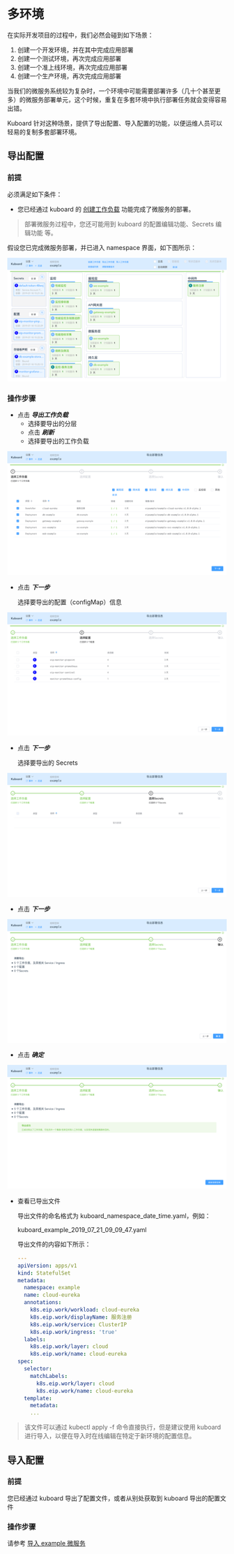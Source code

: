 # 多环境

在实际开发项目的过程中，我们必然会碰到如下场景：

1. 创建一个开发环境，并在其中完成应用部署
2. 创建一个测试环境，再次完成应用部署
3. 创建一个准上线环境，再次完成应用部署
4. 创建一个生产环境，再次完成应用部署



当我们的微服务系统较为复杂时，一个环境中可能需要部署许多（几十个甚至更多）的微服务部署单元，这个时候，重复在多套环境中执行部署任务就会变得容易出错。



Kuboard 针对这种场景，提供了导出配置、导入配置的功能，以便运维人员可以轻易的复制多套部署环境。



## 导出配置

### 前提

必须满足如下条件：

* 您已经通过 kuboard 的 [创建工作负载](/guide/namespace/workload.html) 功能完成了微服务的部署。

> 部署微服务过程中，您还可能用到 kuboard 的配置编辑功能、Secrets 编辑功能 等。

假设您已完成微服务部署，并已进入 namespace 界面，如下图所示：

![image-20190721085144545](./multi-env.assets/image-20190721085144545.png)

### 操作步骤

* 点击 ***导出工作负载***
  * 选择要导出的分层
  * 点击 ***刷新***
  * 选择要导出的工作负载

![image-20190721090118542](./multi-env.assets/image-20190721090118542.png)

* 点击 ***下一步***

  选择要导出的配置（configMap）信息

![image-20190721090753742](./multi-env.assets/image-20190721090753742.png)

* 点击 ***下一步***

  选择要导出的 Secrets

![image-20190721090840925](./multi-env.assets/image-20190721090840925.png)

* 点击 ***下一步***

![image-20190721090935511](./multi-env.assets/image-20190721090935511.png)

* 点击 ***确定***

![image-20190721091005130](./multi-env.assets/image-20190721091005130.png)

* 查看已导出文件

  导出文件的命名格式为 kuboard_namespace_date_time.yaml，例如：

  kuboard_example_2019_07_21_09_09_47.yaml
  
  导出文件的内容如下所示：
  
  ```yaml
  ---
  apiVersion: apps/v1
  kind: StatefulSet
  metadata:
    namespace: example
    name: cloud-eureka
    annotations:
      k8s.eip.work/workload: cloud-eureka
      k8s.eip.work/displayName: 服务注册
      k8s.eip.work/service: ClusterIP
      k8s.eip.work/ingress: 'true'
    labels:
      k8s.eip.work/layer: cloud
      k8s.eip.work/name: cloud-eureka
  spec:
    selector:
      matchLabels:
        k8s.eip.work/layer: cloud
        k8s.eip.work/name: cloud-eureka
    template:
      metadata:
      ...
  ```

> 该文件可以通过 kubectl apply -f 命令直接执行，但是建议使用 kuboard 进行导入，以便在导入时在线编辑在特定于新环境的配置信息。



## 导入配置

### 前提

您已经通过 kuboard 导出了配置文件，或者从别处获取到 kuboard 导出的配置文件



### 操作步骤

请参考 [导入 example 微服务](/guide/example/import)


